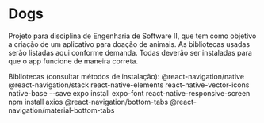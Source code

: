 # Dogs
 Projeto para disciplina de Engenharia de Software II, que tem como objetivo a criação de um aplicativo para doação de animais.
 As bibliotecas usadas serão listadas aqui conforme demanda. Todas deverão ser instaladas para que o app funcione de maneira correta.
 
 Bibliotecas (consultar métodos de instalação): 
@react-navigation/native
@react-navigation/stack
react-native-elements
react-native-vector-icons
native-base --save
expo install expo-font
react-native-responsive-screen
npm install axios
@react-navigation/bottom-tabs
@react-navigation/material-bottom-tabs 
